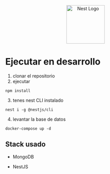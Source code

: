 <p align="center">
  <a href="http://nestjs.com/" target="blank"><img src="https://nestjs.com/img/logo-small.svg" width="120" alt="Nest Logo" /></a>
</p>

# Ejecutar en desarrollo

1. clonar el repositorio
2. ejecutar

```
npm install 
```

3. tenes nest CLI instalado 

```
nest i -g @nestjs/cli
```

4. levantar la base de datos
```
docker-compose up -d
```

## Stack usado

- MongoDB

- NestJS